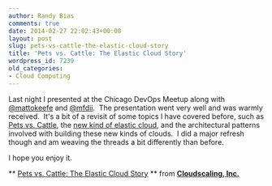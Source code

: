```yaml
---
author: Randy Bias
comments: true
date: 2014-02-27 22:02:43+00:00
layout: post
slug: pets-vs-cattle-the-elastic-cloud-story
title: 'Pets vs. Cattle: The Elastic Cloud Story'
wordpress_id: 7239
old_categories:
- Cloud Computing
---
```





Last night I presented at the Chicago DevOps Meetup along with [@mattokeefe](https://twitter.com/mattokeefe) and [@mfdii](http://twitter.com/mfdii).  The presentation went very well and was warmly received.  It's a bit of a revisit of some topics I have covered before, such as [Pets vs. Cattle](http://www.slideshare.net/randybias/architectures-for-open-and-scalable-clouds), the [new kind of elastic cloud](http://www.slideshare.net/randybias/enterprise-cloud-myths), and the architectural patterns involved with building these new kinds of clouds.  I did a major refresh though and am weaving the threads a bit differently than before.




I hope you enjoy it.







** [Pets vs. Cattle: The Elastic Cloud Story](https://www.slideshare.net/randybias/pets-vs-cattle-the-elastic-cloud-story) ** from **[Cloudscaling, Inc.](http://www.slideshare.net/randybias)**



